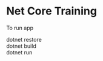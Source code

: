 <h1>Net Core Training</h1>

To run app

<div>dotnet restore</div>
<div>dotnet build</div>
<div>dotnet run</div>